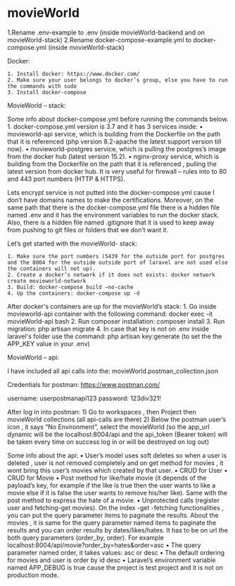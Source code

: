 # movieWorld

1.Rename .env-example to .env (inside movieWorld-backend and on movieWorld-stack)
2.Rename docker-compose-example.yml to docker-compose.yml (inside movieWorld-stack)


Docker:

    1. Install docker: https://www.docker.com/
    2. Make sure your user belongs to docker’s group, else you have to run the commands with sudo
    3. Install docker-compose 


MovieWorld – stack:

Some info about docker-compose.yml before running the commands below.
    1. docker-compose.yml version is 3.7 and it has 3 services inside:
    • movieworld-api service, which is building from the Dockerfile on the path that it is referenced (php version 8.2-apache the latest support version till now).
    •  movieworld-postgres service, which is pulling the postgres’s image from the docker hub (latest version 15.2).
    • nginx-proxy service, which is building from the Dockerfile on the path that it is referenced , pulling the latest version from docker hub. It is very useful for firewall – rules into to 80 and 443 port numbers (HTTP & HTTPS).

Lets encrypt service is not putted into the docker-compose.yml cause I don’t have domains names to make the certifications.
Moreover, on the same path that there is the docker-compose.yml file there is a hidden file named .env and it has the environment variables to run the docker stack.
Also, there is a hidden file named .gitignore that it is used to keep away from pushing to git files or folders that we don’t want it.

Let’s get started with the movieWorld- stack:

    1. Make sure the port numbers (5439 for the outside port for postgres and the 8004 for the outside outside port of laravel are not used else the containers will not up).
    2. Create a docker’s network if it does not exists: docker network create movieworld-network
    3. Build: docker-compose build –no-cache
    4. Up the containers: docker-compose up -d
  
After docker's containers are up for the movieWorld’s stack:
    1. Go inside movieworld-api container with the following command: docker exec -it movieWorld-api bash
    2. Run composer installation: composer install
    3. Run migration: php artisan migrate
    4. In case that key is not on .env inside laravel's folder use the command: php artisan key:generate (to set the the APP_KEY value in your .env)
       
MovieWorld – api:

I have included all api calls into the: movieWorld.postman_collection.json

Credentials for postman: https://www.postman.com/

username: userpostmanapi123
password: 123div321!

After log in into postman:
    1) Go to workspaces , then Project then movieWorld collections (all api-calls are there)
    2) Below the postman user’s icon , it says “No Environment”, select the movieWorld (so the app_url dynamic will be the localhost:8004/api and the api_token (Bearer token) will be taken every time on success log in or will be destroyed on log out) 

Some info about the api:
    • User’s model uses soft deletes so when a user is deleted , user is not removed completely and on get method for movies , it wont bring this user’s movies which created by that user.
    • CRUD for User
    • CRUD for Movie
    • Post method for like/hate movie (it depends of the payload’s key, for example if the like is true then the user wants to like a movie else if it is false the user wants to remove his/her like). Same with the post method to express the hate of a movie.
    • Unprotected calls (register user and fetching-get movies). On the index -get -fetching functionalities , you can put the query parameter items to paginate the results. About the movies , it is same for the query parameter named items to paginate the results and you can order results by dates/likes/hates. It has to be on url the both query parameters (order_by, order). For example localhost:8004/api/movie?order_by=hates&order=asc 
    • The query parameter named order, it takes values: asc or desc
    • The default ordering for movies and user is order by id desc
    • Laravel’s  environment variable named APP_DEBUG is true cause the project is test project and it is not on production mode.

